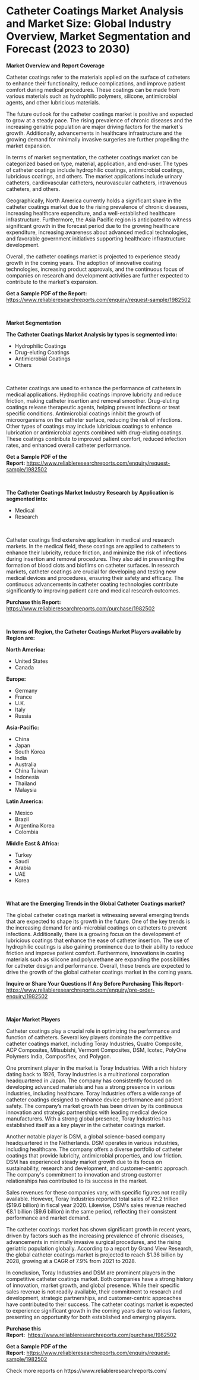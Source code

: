 <p><h1>Catheter Coatings Market Analysis and Market Size: Global Industry Overview, Market Segmentation and Forecast (2023 to 2030)</h1></p><p><strong>Market Overview and Report Coverage</strong></p>
<p><p>Catheter coatings refer to the materials applied on the surface of catheters to enhance their functionality, reduce complications, and improve patient comfort during medical procedures. These coatings can be made from various materials such as hydrophilic polymers, silicone, antimicrobial agents, and other lubricious materials.</p><p>The future outlook for the catheter coatings market is positive and expected to grow at a steady pace. The rising prevalence of chronic diseases and the increasing geriatric population are major driving factors for the market's growth. Additionally, advancements in healthcare infrastructure and the growing demand for minimally invasive surgeries are further propelling the market expansion.</p><p>In terms of market segmentation, the catheter coatings market can be categorized based on type, material, application, and end-user. The types of catheter coatings include hydrophilic coatings, antimicrobial coatings, lubricious coatings, and others. The market applications include urinary catheters, cardiovascular catheters, neurovascular catheters, intravenous catheters, and others.</p><p>Geographically, North America currently holds a significant share in the catheter coatings market due to the rising prevalence of chronic diseases, increasing healthcare expenditure, and a well-established healthcare infrastructure. Furthermore, the Asia Pacific region is anticipated to witness significant growth in the forecast period due to the growing healthcare expenditure, increasing awareness about advanced medical technologies, and favorable government initiatives supporting healthcare infrastructure development.</p><p>Overall, the catheter coatings market is projected to experience steady growth in the coming years. The adoption of innovative coating technologies, increasing product approvals, and the continuous focus of companies on research and development activities are further expected to contribute to the market's expansion.</p></p>
<p><strong>Get a Sample PDF of the Report:</strong> <a href="https://www.reliableresearchreports.com/enquiry/request-sample/1982502">https://www.reliableresearchreports.com/enquiry/request-sample/1982502</a></p>
<p>&nbsp;</p>
<p><strong>Market Segmentation</strong></p>
<p><strong>The Catheter Coatings Market Analysis by types is segmented into:</strong></p>
<p><ul><li>Hydrophilic Coatings</li><li>Drug-eluting Coatings</li><li>Antimicrobial Coatings</li><li>Others</li></ul></p>
<p>&nbsp;</p>
<p><p>Catheter coatings are used to enhance the performance of catheters in medical applications. Hydrophilic coatings improve lubricity and reduce friction, making catheter insertion and removal smoother. Drug-eluting coatings release therapeutic agents, helping prevent infections or treat specific conditions. Antimicrobial coatings inhibit the growth of microorganisms on the catheter surface, reducing the risk of infections. Other types of coatings may include lubricious coatings to enhance lubrication or antimicrobial agents combined with drug-eluting coatings. These coatings contribute to improved patient comfort, reduced infection rates, and enhanced overall catheter performance.</p></p>
<p><strong>Get a Sample PDF of the Report:</strong>&nbsp;<a href="https://www.reliableresearchreports.com/enquiry/request-sample/1982502">https://www.reliableresearchreports.com/enquiry/request-sample/1982502</a></p>
<p>&nbsp;</p>
<p><strong>The Catheter Coatings Market Industry Research by Application is segmented into:</strong></p>
<p><ul><li>Medical</li><li>Research</li></ul></p>
<p>&nbsp;</p>
<p><p>Catheter coatings find extensive application in medical and research markets. In the medical field, these coatings are applied to catheters to enhance their lubricity, reduce friction, and minimize the risk of infections during insertion and removal procedures. They also aid in preventing the formation of blood clots and biofilms on catheter surfaces. In research markets, catheter coatings are crucial for developing and testing new medical devices and procedures, ensuring their safety and efficacy. The continuous advancements in catheter coating technologies contribute significantly to improving patient care and medical research outcomes.</p></p>
<p><strong>Purchase this Report:</strong>&nbsp; <a href="https://www.reliableresearchreports.com/purchase/1982502">https://www.reliableresearchreports.com/purchase/1982502</a></p>
<p>&nbsp;</p>
<p><strong>In terms of Region, the Catheter Coatings Market Players available by Region are:</strong></p>
<p>
    <p> <strong> North America: </strong>
        <ul>
            <li>United States</li>
            <li>Canada</li>
        </ul>
        </p> 
    <p> <strong> Europe: </strong>
        <ul>
            <li>Germany</li>
            <li>France</li>
            <li>U.K.</li>
            <li>Italy</li>
            <li>Russia</li>
        </ul>
        </p> 
    <p> <strong> Asia-Pacific: </strong>
        <ul>
            <li>China</li>
            <li>Japan</li>
            <li>South Korea</li>
            <li>India</li>
            <li>Australia</li>
            <li>China Taiwan</li>
            <li>Indonesia</li>
            <li>Thailand</li>
            <li>Malaysia</li>
        </ul>
        </p> 
    <p> <strong> Latin America: </strong>
        <ul>
            <li>Mexico</li>
            <li>Brazil</li>
            <li>Argentina Korea</li>
            <li>Colombia</li>
        </ul>
        </p> 
    <p> <strong> Middle East & Africa: </strong>
        <ul>
            <li>Turkey</li>
            <li>Saudi</li>
            <li>Arabia</li>
            <li>UAE</li>
            <li>Korea</li>
        </ul>
    </p>
    </p>
<p>&nbsp;</p>
<p><strong>What are the Emerging Trends in the Global Catheter Coatings market?</strong></p>
<p><p>The global catheter coatings market is witnessing several emerging trends that are expected to shape its growth in the future. One of the key trends is the increasing demand for anti-microbial coatings on catheters to prevent infections. Additionally, there is a growing focus on the development of lubricious coatings that enhance the ease of catheter insertion. The use of hydrophilic coatings is also gaining prominence due to their ability to reduce friction and improve patient comfort. Furthermore, innovations in coating materials such as silicone and polyurethane are expanding the possibilities for catheter design and performance. Overall, these trends are expected to drive the growth of the global catheter coatings market in the coming years.</p></p>
<p><strong>Inquire or Share Your Questions If Any Before Purchasing This Report</strong>- <a href="https://www.reliableresearchreports.com/enquiry/pre-order-enquiry/1982502">https://www.reliableresearchreports.com/enquiry/pre-order-enquiry/1982502</a></p>
<p>&nbsp;</p>
<p><strong>Major Market Players</strong></p>
<p><p>Catheter coatings play a crucial role in optimizing the performance and function of catheters. Several key players dominate the competitive catheter coatings market, including Toray Industries, Quatro Composite, ACP Composites, Mitsubishi, Vermont Composites, DSM, Icotec, PolyOne Polymers India, Composiflex, and Polygon.</p><p>One prominent player in the market is Toray Industries. With a rich history dating back to 1926, Toray Industries is a multinational corporation headquartered in Japan. The company has consistently focused on developing advanced materials and has a strong presence in various industries, including healthcare. Toray Industries offers a wide range of catheter coatings designed to enhance device performance and patient safety. The company’s market growth has been driven by its continuous innovation and strategic partnerships with leading medical device manufacturers. With a strong global presence, Toray Industries has established itself as a key player in the catheter coatings market.</p><p>Another notable player is DSM, a global science-based company headquartered in the Netherlands. DSM operates in various industries, including healthcare. The company offers a diverse portfolio of catheter coatings that provide lubricity, antimicrobial properties, and low friction. DSM has experienced steady market growth due to its focus on sustainability, research and development, and customer-centric approach. The company's commitment to innovation and strong customer relationships has contributed to its success in the market.</p><p>Sales revenues for these companies vary, with specific figures not readily available. However, Toray Industries reported total sales of ¥2.2 trillion ($19.6 billion) in fiscal year 2020. Likewise, DSM's sales revenue reached €8.1 billion ($9.6 billion) in the same period, reflecting their consistent performance and market demand.</p><p>The catheter coatings market has shown significant growth in recent years, driven by factors such as the increasing prevalence of chronic diseases, advancements in minimally invasive surgical procedures, and the rising geriatric population globally. According to a report by Grand View Research, the global catheter coatings market is projected to reach $1.36 billion by 2028, growing at a CAGR of 7.9% from 2021 to 2028.</p><p>In conclusion, Toray Industries and DSM are prominent players in the competitive catheter coatings market. Both companies have a strong history of innovation, market growth, and global presence. While their specific sales revenue is not readily available, their commitment to research and development, strategic partnerships, and customer-centric approaches have contributed to their success. The catheter coatings market is expected to experience significant growth in the coming years due to various factors, presenting an opportunity for both established and emerging players.</p></p>
<p><strong>Purchase this Report:</strong>&nbsp;&nbsp;<a href="https://www.reliableresearchreports.com/purchase/1982502">https://www.reliableresearchreports.com/purchase/1982502</a></p>
<p></p>
<p><strong>Get a Sample PDF of the Report:</strong>&nbsp;<a href="https://www.reliableresearchreports.com/enquiry/request-sample/1982502">https://www.reliableresearchreports.com/enquiry/request-sample/1982502</a></p>
<p>Check more reports on https://www.reliableresearchreports.com/</p>